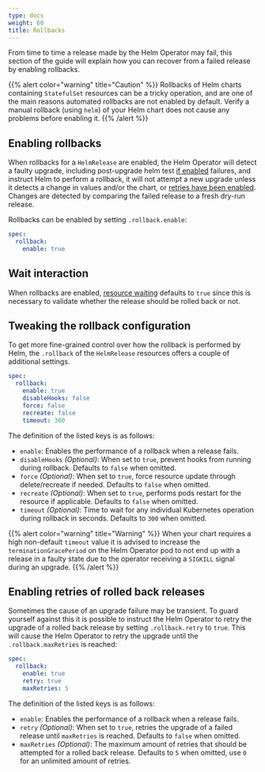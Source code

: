 ```yaml
---
type: docs
weight: 60
title: Rollbacks
---
```


From time to time a release made by the Helm Operator may fail, this section
of the guide will explain how you can recover from a failed release by enabling
rollbacks.

{{% alert color="warning" title="Caution" %}}
Rollbacks of Helm charts containing `StatefulSet` resources can be a
tricky operation, and are one of the main reasons automated rollbacks are not
enabled by default. Verify a manual rollback (using `helm`) of your Helm
chart does not cause any problems before enabling it.
{{% /alert %}}

## Enabling rollbacks

When rollbacks for a `HelmRelease` are enabled, the Helm Operator will detect
a faulty upgrade, including post-upgrade helm test [if enabled](tests.md#enabling-tests)
failures, and instruct Helm to perform a rollback, it will not attempt a new
upgrade unless it detects a change in values and/or the chart, or
[retries have been enabled](#enabling-retries-of-rolled-back-releases). Changes
are detected by comparing the failed release to a fresh dry-run release.

Rollbacks can be enabled by setting `.rollback.enable`:

```yaml
spec:
  rollback:
    enable: true
```

## Wait interaction

When rollbacks are enabled, [resource waiting](release-configuration.md#wait-for-resources-to-be-ready)
defaults to `true` since this is necessary to validate whether the release should
be rolled back or not.

## Tweaking the rollback configuration

To get more fine-grained control over how the rollback is performed by Helm,
the `.rollback` of the `HelmRelease` resources offers a couple of additional
settings.

```yaml
spec:
  rollback:
    enable: true
    disableHooks: false
    force: false
    recreate: false
    timeout: 300
```

The definition of the listed keys is as follows:

* `enable`: Enables the performance of a rollback when a release fails.
* `disableHooks` _(Optional)_: When set to `true`, prevent hooks from running
  during rollback. Defaults to `false` when omitted.
* `force` _(Optional)_: When set to `true`, force resource update through
  delete/recreate if needed. Defaults to `false` when omitted.
* `recreate` _(Optional)_: When set to `true`, performs pods restart for the
  resource if applicable. Defaults to `false` when omitted.
* `timeout` _(Optional)_: Time to wait for any individual Kubernetes operation
  during rollback in seconds. Defaults to `300` when omitted.

{{% alert color="warning" title="Warning" %}}
When your chart requires a high non-default `timeout` value it is advised
to increase the `terminationGracePeriod` on the Helm Operator pod to not
end up with a release in a faulty state due to the operator receiving a
`SIGKILL` signal during an upgrade.
{{% /alert %}}

## Enabling retries of rolled back releases

Sometimes the cause of an upgrade failure may be transient. To guard yourself
against this it is possible to instruct the Helm Operator to retry the upgrade
of a rolled back release by setting `.rollback.retry` to `true`. This will
cause the Helm Operator to retry the upgrade until the `.rollback.maxRetries`
is reached:

```yaml
spec:
  rollback:
    enable: true
    retry: true
    maxRetries: 5
```

The definition of the listed keys is as follows:

* `enable`: Enables the performance of a rollback when a release fails.
* `retry` _(Optional)_: When set to `true`, retries the upgrade of a failed
  release until `maxRetries` is reached. Defaults to `false` when omitted.
* `maxRetries` _(Optional)_: The maximum amount of retries that should be
  attempted for a rolled back release. Defaults to `5` when omitted, use `0`
  for an unlimited amount of retries.
